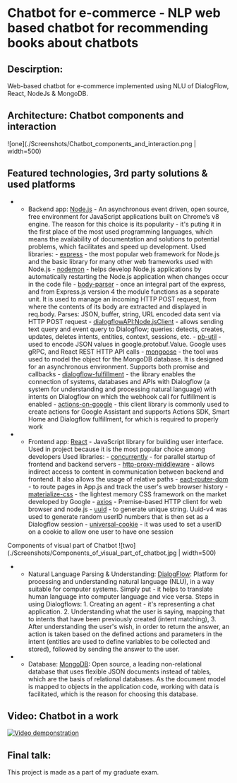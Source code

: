 # Chatbot for e-commerce - NLP web based chatbot for recommending books about chatbots

 ## Descirption:
 Web-based chatbot for e-commerce implemented using NLU of DialogFlow, React, NodeJs & MongoDB.

 ## Architecture: Chatbot components and interaction
 ![one](./Screenshots/Chatbot_components_and_interaction.png | width=500)
 

 ## Featured technologies, 3rd party solutions & used platforms
* - Backend app: [Node.js](https://nodejs.org/) - An asynchronous event driven, open source, free environment for JavaScript applications built on Chrome’s v8 engine. The reason for this choice is its popularity - it's puting it in the first place of the most used programming languages, which means the availability of documentation and solutions to potential problems, which facilitates and speed up development.
        Used libraries: 
            - [express](https://expressjs.com/) - the most popular web framework for Node.js and the basic library for many other web frameworks used with Node.js
            - [nodemon](https://www.npmjs.com/package/nodemon) - helps develop Node.js applications by automatically restarting the Node.js application when changes occur in the code file
            - [body-parser](https://www.npmjs.com/package/body-parser) - once an integral part of the express, and from Express.js version 4 the module functions as a separate unit. It is used to manage an incoming HTTP POST request, from where the contents of its body are extracted and displayed in req.body. Parses: JSON, buffer, string, URL encoded data sent via HTTP POST request
            - [dialogflowAPI:Node.jsClient](https://googleapis.dev/nodejs/dialogflow/latest/index.html) - allows sending text query and event query to Dialogflow; queries: detects, creates, updates, deletes intents, entities, context, sessions, etc.
            - [pb-util](https://www.npmjs.com/package/pb-util) - used to encode JSON values ​​in google.protobuf.Value. Google uses gRPC, and React REST HTTP API calls
            - [mongoose](https://www.npmjs.com/package/mongoose) - the tool was used to model the object for the MongoDB database. It is designed for an asynchronous environment. Supports both promise and callbacks
            - [dialogflow-fulfillment](https://www.npmjs.com/package/dialogflow-fulfillment) - the library enables the connection of systems, databases and APIs with Dialogflow (a system for understanding and processing natural language) with intents on Dialogflow on which the webhook call for fulfillment is enabled
            - [actions-on-google](https://www.npmjs.com/package/actions-on-google) - this client library is commonly used to create actions for Google Assistant and supports Actions SDK, Smart Home and Dialogflow fulfillment, for which is required to properly work
 
* - Frontend app: [React](https://reactjs.org/) - JavaScript library for building user interface. Used in project because it is the most popular choice among developers
        Used libraries: 
            - [concurrently](https://www.npmjs.com/package/concurrently) - for parallel startup of frontend and backend servers
            - [http-proxy-middleware](https://www.npmjs.com/package/http-proxy-middleware) - allows indirect access to content in communication between backend and frontend. It also allows the usage of relative paths
            - [eact-router-dom](https://www.npmjs.com/package/react-router-dom) - to route pages in App.js and track the user's web browser history
            - [materialize-css](https://www.npmjs.com/package/materialize-css) - the lightest memory CSS framework on the market developed by Google
            - [axios](https://github.com/axios/axios) - Premise-based HTTP client for web browser and node.js
            - [uuid](https://www.npmjs.com/package/uuid) - to generate unique string. Uuid-v4 was used to generate random userID numbers that is then set as a Dialogflow session
            - [universal-cookie](https://www.npmjs.com/package/cookie-universal) - it was used to set a userID on a cookie to allow one user to have one session

Components of visual part of Chatbot
 ![two](./Screenshots/Components_of_visual_part_of_chatbot.jpg | width=500)


* - Natural Language Parsing & Understanding: [DialogFlow](https://dialogflow.cloud.google.com/): Platform for processing and understanding natural language (NLU), in a way suitable for computer systems. Simply put - it helps to translate human language into computer language and vice versa.
        Steps in using Dialogflows:
            1. Creating an agent - it's representing a chat application.
            2. Understanding what the user is saying, mapping that to intents that have been previously created (intent matching),
            3. After understanding the user's wish, in order to return the answer, an action is taken based on the defined actions and parameters in the intent (entities are used to define variables to be collected and stored), followed by sending the answer to the user.

* - Database: [MongoDB](https://www.mongodb.com/): Open source, a leading non-relational database that uses flexible JSON documents instead of tables, which are the basis of relational databases. As the document model is mapped to objects in the application code, working with data is facilitated, which is the reason for choosing this database.


 ## Video: Chatbot in a work
 [![Video demponstration](https://i9.ytimg.com/vi/41er2DovjmQ/mq1.jpg?sqp=CMzc__0F&rs=AOn4CLDynuQagJiyCmo2qOCR8-mXXpVEew)](https://www.youtube.com/watch?v=41er2DovjmQ)


 ## Final talk:
 This project is made as a part of my graduate exam.